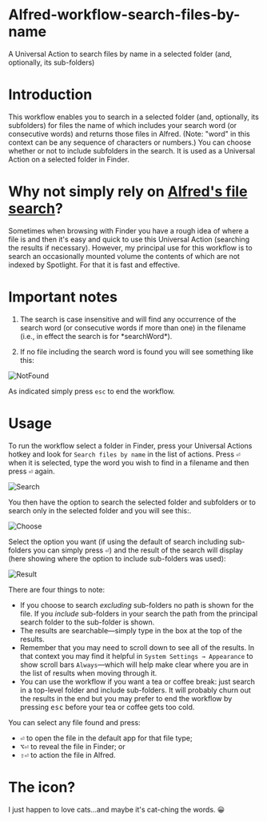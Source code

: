 # Alfred-workflow-search-files-by-name
A Universal Action to search files by name in a selected folder (and, optionally, its sub-folders)

# Introduction

This workflow enables you to search in a selected folder (and, optionally, its subfolders) for files the name of which includes your search word (or consecutive words) and returns those files in Alfred. (Note: "word" in this context can be any sequence of characters or numbers.) You can choose whether or not to include subfolders in the search. It is used as a Universal Action on a selected folder in Finder.

# Why not simply rely on [Alfred's file search](https://www.alfredapp.com/help/features/file-search/)?

Sometimes when browsing with Finder you have a rough idea of where a file is and then it's easy and quick to use this Universal Action (searching the results if necessary). However, my principal use for this workflow is to search an occasionally mounted volume the contents of which are not indexed by Spotlight. For that it is fast and effective.

# Important notes

1. The search is case insensitive and will find any occurrence of the search word (or consecutive words if more than one) in the filename (i.e., in effect the search is for \*searchWord\*). 

2. If no file including the search word is found you will see something like this:

![NotFound](https://github.com/user-attachments/assets/08e6ca9f-0e58-4432-aa60-92fa053fbd8c)

As indicated simply press `esc` to end the workflow.

# Usage

To run the workflow select a folder in Finder, press your Universal Actions hotkey and look for `Search files by name` in the list of actions. Press <kbd>⏎</kbd> when it is selected, type the word you wish to find in a filename and then press <kbd>⏎</kbd> again.

![Search](https://github.com/user-attachments/assets/2a8882a0-d4d8-4dab-b072-fd7f6019960f)


You then have the option to search the selected folder and subfolders or to search only in the selected folder and you will see this:.

![Choose](https://github.com/user-attachments/assets/b047c84d-d4e7-4f8e-9d68-41fe0b0c7314)


Select the option you want (if using the default of search including sub-folders you can simply press <kbd>⏎</kbd>) and the result of the search will display (here showing where the option to include sub-folders was used):

![Result](https://github.com/user-attachments/assets/f52361ed-bdcb-4871-b278-b9668f28993c)


There are four things to note:

- If you choose to search *excluding* sub-folders no path is shown for the file. If you *include* sub-folders in your search the path from the principal search folder to the sub-folder is shown.
- The results are searchable—simply type in the box at the top of the results.
- Remember that you may need to scroll down to see all of the results. In that context you may find it helpful in `System Settings → Appearance` to show scroll bars `Always`—which will help make clear where you are in the list of results when moving through it.
- You can use the workflow if you want a tea or coffee break: just search in a top-level folder and include sub-folders. It will probably churn out the results in the end but you may prefer to end the workflow by pressing <kbd>esc</kbd> before your tea or coffee gets too cold.

You can select any file found and press:

- <kbd>⏎</kbd> to open the file in the default app for that file type;
- <kbd>⌥</kbd><kbd>⏎</kbd> to reveal the file in Finder; or
- <kbd>⇧</kbd><kbd>⏎</kbd> to action the file in Alfred.

# The icon?

I just happen to love cats...and maybe it's cat-ching the words. 😀
